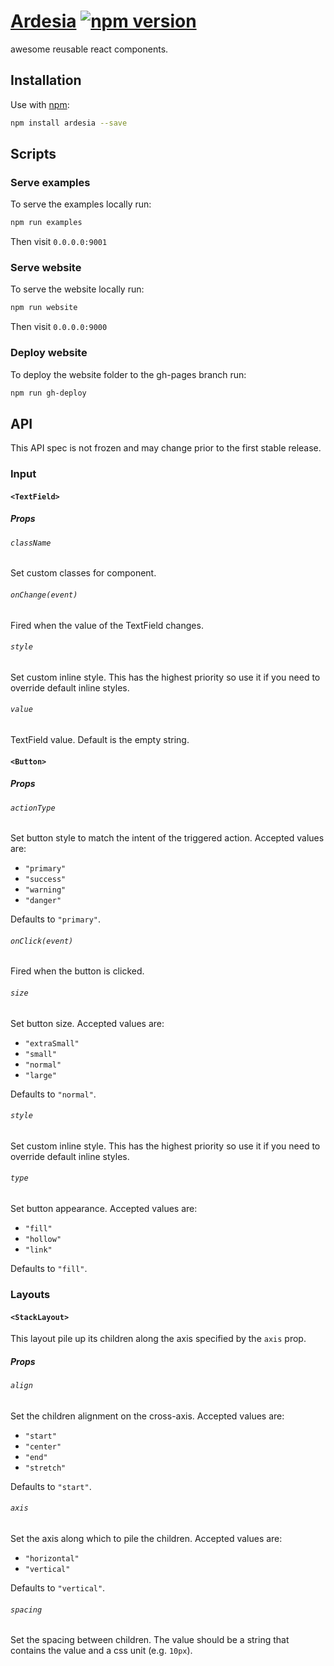 # [Ardesia](http://inkofpixel.github.io/ardesia/) [![npm version](https://badge.fury.io/js/ardesia.svg)](https://badge.fury.io/js/ardesia)
awesome reusable react components.

## Installation

Use with [npm](http://npmjs.com):

```sh
npm install ardesia --save
```

## Scripts

### Serve examples

To serve the examples locally run:

```sh
npm run examples
```

Then visit `0.0.0.0:9001`

### Serve website

To serve the website locally run:

```sh
npm run website
```

Then visit `0.0.0.0:9000`

### Deploy website

To deploy the website folder to the gh-pages branch run:

```sh
npm run gh-deploy
```

## API

This API spec is not frozen and may change prior to the first stable release.

### Input

#### `<TextField>`

##### Props

###### `className`
Set custom classes for component.

###### `onChange(event)`
Fired when the value of the TextField changes.

###### `style`
Set custom inline style. This has the highest priority so use it if you need to override default inline styles.

###### `value`
TextField value. Default is the empty string.

#### `<Button>`

##### Props

###### `actionType`
Set button style to match the intent of the triggered action. Accepted values are:
* `"primary"`
* `"success"`
* `"warning"`
* `"danger"`

Defaults to `"primary"`.

###### `onClick(event)`
Fired when the button is clicked.

###### `size`
Set button size. Accepted values are:
* `"extraSmall"`
* `"small"`
* `"normal"`
* `"large"`

Defaults to `"normal"`.

###### `style`
Set custom inline style. This has the highest priority so use it if you need to override default inline styles.

###### `type`
Set button appearance. Accepted values are:
* `"fill"`
* `"hollow"`
* `"link"`

Defaults to `"fill"`.

### Layouts

#### `<StackLayout>`
This layout pile up its children along the axis specified by the `axis` prop.

##### Props

###### `align`
Set the children alignment on the cross-axis. Accepted values are:
* `"start"`
* `"center"`
* `"end"`
* `"stretch"`

Defaults to `"start"`.

###### `axis`
Set the axis along which to pile the children. Accepted values are:
* `"horizontal"`
* `"vertical"`

Defaults to `"vertical"`.

###### `spacing`
Set the spacing between children. The value should be a string that contains the value and a css unit (e.g. `10px`).

